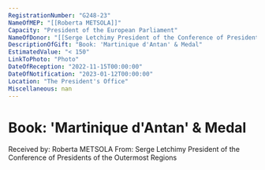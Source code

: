 ```yaml
---
RegistrationNumber: "G248-23"
NameOfMEP: "[[Roberta METSOLA]]"
Capacity: "President of the European Parliament"
NameOfDonor: "[[Serge Letchimy President of the Conference of Presidents of the Outermost Regions]]"
DescriptionOfGift: "Book: 'Martinique d'Antan' & Medal"
EstimatedValue: "< 150"
LinkToPhoto: "Photo"
DateOfReception: "2022-11-15T00:00:00"
DateOfNotification: "2023-01-12T00:00:00"
Location: "The President's Office"
Miscellaneous: nan
---
```


# Book: 'Martinique d'Antan' & Medal

Received by: Roberta METSOLA
From: Serge Letchimy President of the Conference of Presidents of the Outermost Regions
